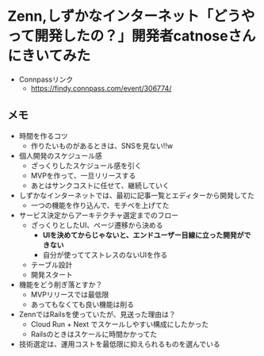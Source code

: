 # Zenn,しずかなインターネット「どうやって開発したの？」開発者catnoseさんにきいてみた
- Connpassリンク
  - https://findy.connpass.com/event/306774/

## メモ
- 時間を作るコツ
  - 作りたいものがあるときは、SNSを見ない!!w
- 個人開発のスケジュール感
  - ざっくりしたスケジュール感を引く
  - MVPを作って、一旦リリースする
  - あとはサンクコストに任せて、継続していく
- しずかなインターネットでは、最初に記事一覧とエディターから開発してた
  - 一つの機能を作り込んで、モチベを上げてた
- サービス決定からアーキテクチャ選定までのフロー
  - ざっくりとしたUI、ページ遷移から決める
    - **UIを決めてからじゃないと、エンドユーザー目線に立った開発ができない**
    - 自分が使っててストレスのないUIを作る
  - テーブル設計
  - 開発スタート
- 機能をどう削ぎ落とすか？
  - MVPリリースでは最低限
  - あってもなくても良い機能は削る
- ZennではRailsを使っていたが、見送った理由は？
  - Cloud Run + Next でスケールしやすい構成にしたかった
  - Railsのときはスケールに時間かかってた
- 技術選定は、運用コストを最低限に抑えられるものを選んでいる
